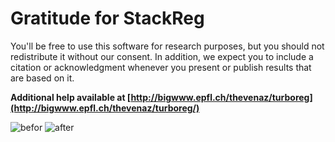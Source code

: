 # Gratitude for StackReg

You'll be free to use this software for research purposes, but you
should not redistribute it without our consent. In addition, we expect
you to include a citation or acknowledgment whenever you present or
publish results that are based on it.

**Additional help available at [http://bigwww.epfl.ch/thevenaz/turboreg](http://bigwww.epfl.ch/thevenaz/turboreg/)**

![befor](http://bigwww.epfl.ch/thevenaz/turboreg/before.gif)
![after](http://bigwww.epfl.ch/thevenaz/turboreg/after.gif)

